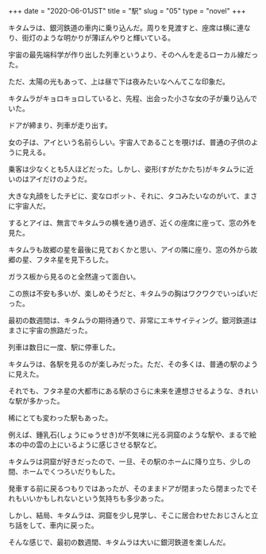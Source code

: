 +++
date = "2020-06-01JST"
title = "駅"
slug = "05"
type = "novel"
+++

キタムラは、銀河鉄道の車内に乗り込んだ。周りを見渡すと、座席は横に連なり、街灯のような明かりが薄ぼんやりと輝いている。

宇宙の最先端科学が作り出した列車というより、そのへんを走るローカル線だった。

ただ、太陽の光もあって、上は昼で下は夜みたいなへんてこな印象だ。

キタムラがキョロキョロしていると、先程、出会った小さな女の子が乗り込んでいた。

ドアが締まり、列車が走り出す。

女の子は、アイという名前らしい。宇宙人であることを覗けば、普通の子供のように見える。

乗客は少なくとも5人ほどだった。しかし、姿形(すがたかたち)がキタムラに近いのはアイだけのようだ。

大きな丸顔をしたチビに、変なロボット、それに、タコみたいなのがいて、まさに宇宙人だ。

するとアイは、無言でキタムラの横を通り過ぎ、近くの座席に座って、窓の外を見た。

キタムラも故郷の星を最後に見ておくかと思い、アイの隣に座り、窓の外から故郷の星、フタネ星を見下ろした。

ガラス板から見るのと全然違って面白い。

この旅は不安も多いが、楽しめそうだと、キタムラの胸はワクワクでいっぱいだった。

最初の数週間は、キタムラの期待通りで、非常にエキサイティング。銀河鉄道はまさに宇宙の旅路だった。

列車は数日に一度、駅に停車した。

キタムラは、各駅を見るのが楽しみだった。ただ、その多くは、普通の駅のように見えた。

それでも、フタネ星の大都市にある駅のさらに未来を連想させるような、きれいな駅が多かった。

稀にとても変わった駅もあった。

例えば、鍾乳石(しょうにゅうせき)が不気味に光る洞窟のような駅や、まるで絵本の中の雲の上にいるように感じさせる駅など。

キタムラは洞窟が好きだったので、一旦、その駅のホームに降り立ち、少しの間、ホームでくつろいだりもした。

発車する前に戻るつもりではあったが、そのままドアが閉まったら閉まったでそれもいいかもしれないという気持ちも多少あった。

しかし、結局、キタムラは、洞窟を少し見学し、そこに居合わせたおじさんと立ち話をして、車内に戻った。

そんな感じで、最初の数週間、キタムラは大いに銀河鉄道を楽しんだ。

